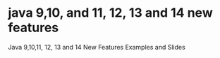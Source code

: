 # java 9,10, and 11, 12, 13 and 14 new features
Java 9,10,11, 12, 13 and 14 New Features Examples and Slides
